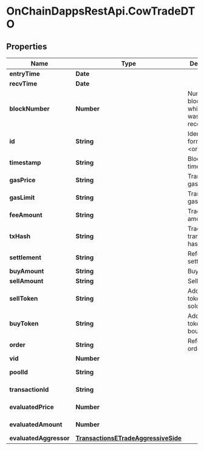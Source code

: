 # OnChainDappsRestApi.CowTradeDTO

## Properties

Name | Type | Description | Notes
------------ | ------------- | ------------- | -------------
**entryTime** | **Date** |  | [optional] 
**recvTime** | **Date** |  | [optional] 
**blockNumber** | **Number** | Number of block in which entity was recorded. | [optional] 
**id** | **String** | Identifier, format: &lt;order id&gt;|&lt;transaction hash&gt;|&lt;event index&gt;. | [optional] 
**timestamp** | **String** | Block&#39;s timestamp. | [optional] 
**gasPrice** | **String** | Transaction&#39;s gas price. | [optional] 
**gasLimit** | **String** | Transaction&#39;s gas limit. | [optional] 
**feeAmount** | **String** | Trade&#39;s fee amount. | [optional] 
**txHash** | **String** | Trade event transaction hash. | [optional] 
**settlement** | **String** | Reference to settlement. | [optional] 
**buyAmount** | **String** | Buy amount. | [optional] 
**sellAmount** | **String** | Sell amount. | [optional] 
**sellToken** | **String** | Address of token that is sold. | [optional] 
**buyToken** | **String** | Address of token that is bought. | [optional] 
**order** | **String** | Reference to order. | [optional] 
**vid** | **Number** |  | [optional] 
**poolId** | **String** |  | [optional] [readonly] 
**transactionId** | **String** |  | [optional] [readonly] 
**evaluatedPrice** | **Number** |  | [optional] [readonly] 
**evaluatedAmount** | **Number** |  | [optional] [readonly] 
**evaluatedAggressor** | [**TransactionsETradeAggressiveSide**](TransactionsETradeAggressiveSide.md) |  | [optional] 


